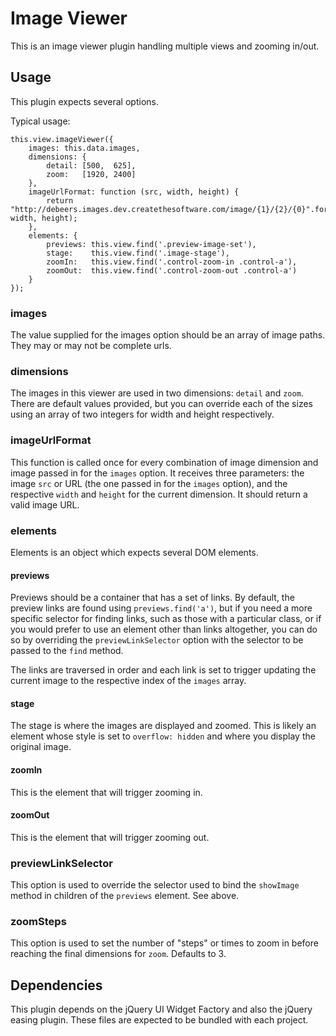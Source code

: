 # Image Viewer

This is an image viewer plugin handling multiple views and zooming in/out.

## Usage

This plugin expects several options.

Typical usage:

    this.view.imageViewer({
        images: this.data.images,
        dimensions: {
            detail: [500,  625],
            zoom:   [1920, 2400]
        },
        imageUrlFormat: function (src, width, height) {
            return "http://debeers.images.dev.createthesoftware.com/image/{1}/{2}/{0}".format(src, width, height);
        },
        elements: {
            previews: this.view.find('.preview-image-set'),
            stage:    this.view.find('.image-stage'),
            zoomIn:   this.view.find('.control-zoom-in .control-a'),
            zoomOut:  this.view.find('.control-zoom-out .control-a')
        }
    });

### images

The value supplied for the images option should be an array of image paths. They may or may not be complete urls.

### dimensions

The images in this viewer are used in two dimensions: `detail` and `zoom`. There are default values provided, but you can override each of the sizes using an array of two integers for width and height respectively.

### imageUrlFormat

This function is called once for every combination of image dimension and image passed in for the `images` option. It receives three parameters: the image `src` or URL (the one passed in for the `images` option), and the respective `width` and `height` for the current dimension. It should return a valid image URL.

### elements

Elements is an object which expects several DOM elements.

#### previews

Previews should be a container that has a set of links. By default, the preview links are found using `previews.find('a')`, but if you need a more specific selector for finding links, such as those with a particular class, or if you would prefer to use an element other than links altogether, you can do so by overriding the `previewLinkSelector` option with the selector to be passed to the `find` method.

The links are traversed in order and each link is set to trigger updating the current image to the respective index of the `images` array.


#### stage

The stage is where the images are displayed and zoomed. This is likely an element whose style is set to `overflow: hidden` and where you display the original image.

#### zoomIn

This is the element that will trigger zooming in.

#### zoomOut

This is the element that will trigger zooming out.

### previewLinkSelector

This option is used to override the selector used to bind the `showImage` method in children of the `previews` element. See above.

### zoomSteps

This option is used to set the number of "steps" or times to zoom in before reaching the final dimensions for `zoom`. Defaults to 3.

## Dependencies

This plugin depends on the jQuery UI Widget Factory and also the jQuery easing plugin. These files are expected to be bundled with each project.